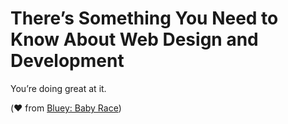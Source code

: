# There’s Something You Need to Know About Web Design and Development

You’re doing great at it. 

(❤️ from [Bluey: Baby Race](https://www.youtube.com/watch?v=xmkCmJtK6X8&t=314s))
